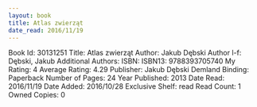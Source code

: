 ```yaml
---
layout: book
title: Atlas zwierząt
date_read: 2016/11/19
---
```


Book Id: 30131251
Title: Atlas zwierząt
Author: Jakub Dębski
Author l-f: Dębski, Jakub
Additional Authors: 
ISBN: 
ISBN13: 9788393705740
My Rating: 4
Average Rating: 4.29
Publisher: Jakub Dębski Demland
Binding: Paperback
Number of Pages: 24
Year Published: 2013
Date Read: 2016/11/19
Date Added: 2016/10/28
Exclusive Shelf: read
Read Count: 1
Owned Copies: 0

